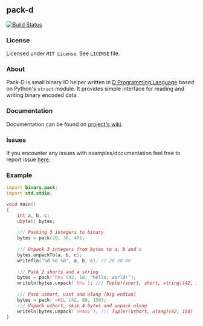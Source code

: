 ## pack-d

[![Build Status](https://travis-ci.org/robik/pack-d.svg?branch=master)](https://travis-ci.org/robik/pack-d)

### License

Licensed under `MIT License`. See `LICENSE` file.


### About

Pack-D is small binary IO helper written in [D Programming Language](http://dlang.org) based on Python's `struct` module. It provides simple interface for reading and writing binary encoded data.


### Documentation

Documentation can be found on [project's wiki](https://github.com/robik/pack-d/wiki).

### Issues

If you encounter any issues with examples/documentation feel free to report issue [here](https://github.com/robik/pack-d/issues).

### Example

```d
import binary.pack;
import std.stdio;

void main()
{
    int a, b, c;
    ubyte[] bytes;
    
    /// Packing 3 integers to binary
    bytes = pack(20, 30, 40);
    
    /// Unpack 3 integers from bytes to a, b and c
    bytes.unpackTo(a, b, c);
    writefln("%d %d %d", a, b, c); // 20 30 40
    
    /// Pack 2 shorts and a string
    bytes = pack!`hhs`(42, 18, "hello, world!");
    writeln(bytes.unpack!`hhs`); /// Tuple!(short, short, string)(42, 18, "hello, world!")
    
    /// Pack ushort, uint and ulong (big endian)
    bytes = pack!`>HIL`(42, 80, 150);
    /// Unpack ushort, skip 4 bytes and unpack ulong
    writeln(bytes.unpack!`>H4xL`); /// Tuple!(ushort, ulong)(42, 150)
}
```
